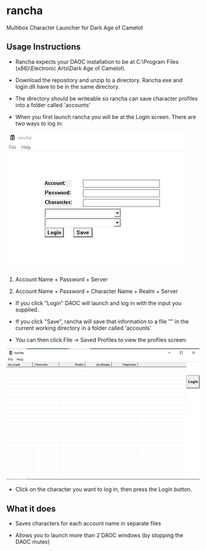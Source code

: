 # rancha
 Multibox Character Launcher for Dark Age of Camelot

## Usage Instructions

- Rancha expects your DAOC installation to be at C:\Program Files (x86)\Electronic Arts\Dark Age of Camelot\

- Download the repository and unzip to a directory.  Rancha.exe and login.dll have to be in the same directory.

- The directory should be writeable so rancha can save character profiles into a folder called 'accounts'

- When you first launch rancha you will be at the Login screen.  There are two ways to log in:

![Login Screen](https://github.com/towbes/rancha/blob/main/images/LoginScreen.JPG?raw=true)

1. Account Name + Password + Server

2. Account Name + Password + Character Name + Realm + Server

- If you click "Login" DAOC will launch and log in with the input you supplied.

- If you click "Save", rancha will save that information to a file "<accountName>" in the current working directory in a folder called 'accounts'

- You can then click File -> Saved Profiles to view the profiles screen:

![Profiles](https://github.com/towbes/rancha/blob/main/images/Profiles.JPG?raw=true)

- Click on the character you want to log in, then press the Login button.

## What it does

- Saves characters for each account name in separate files

- Allows you to launch more than 2 DAOC windows (by stopping the DAOC mutex)